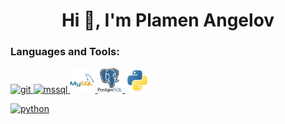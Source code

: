<h1 align="center">Hi 👋, I'm Plamen Angelov</h1>



<h3 align="left">Languages and Tools:</h3>
<p align="left"> <a href="https://git-scm.com/" target="_blank" rel="noreferrer"> <img src="https://www.vectorlogo.zone/logos/git-scm/git-scm-icon.svg" alt="git" width="40" height="40"/> </a> <a href="https://www.microsoft.com/en-us/sql-server" target="_blank" rel="noreferrer"> <img src="https://www.svgrepo.com/show/303229/microsoft-sql-server-logo.svg" alt="mssql" width="40" height="40"/> </a> <a href="https://www.mysql.com/" target="_blank" rel="noreferrer"> <img src="https://raw.githubusercontent.com/devicons/devicon/master/icons/mysql/mysql-original-wordmark.svg" alt="mysql" width="40" height="40"/> </a> <a href="https://www.postgresql.org" target="_blank" rel="noreferrer"> <img src="https://raw.githubusercontent.com/devicons/devicon/master/icons/postgresql/postgresql-original-wordmark.svg" alt="postgresql" width="40" height="40"/> </a> <a href="https://www.python.org" target="_blank" rel="noreferrer"> <img src="https://raw.githubusercontent.com/devicons/devicon/master/icons/python/python-original.svg" alt="python" width="40" height="40"/> </a> </p> </a> 
<a href="https://www.https://www.qlik.com/us/" target="_blank" rel="noreferrer"> <img src="[[qvlogo](https://user-images.githubusercontent.com/113591133/192648734-ec1eddb5-1083-47a2-9719-f445335c96bf.png](https://d1yjjnpx0p53s8.cloudfront.net/styles/logo-thumbnail/s3/122014/qlik_view_logo.png?itok=BMkmQQ5T)" alt="python" width="40" height="40"/> </a> </p>

